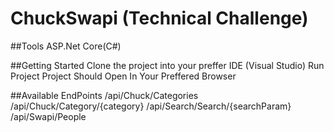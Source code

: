 # ChuckSwapi (Technical Challenge)


##Tools
ASP.Net Core(C#)

##Getting Started
Clone the project into your preffer IDE (Visual Studio)
Run Project
Project Should Open In Your Preffered Browser

##Available EndPoints
/api/Chuck/Categories
/api/Chuck/Category/{category}
/api/Search/Search/{searchParam}
/api/Swapi/People
